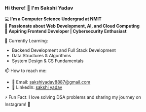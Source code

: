 ### Hi there! 👋 I'm Sakshi Yadav

💻 **I'm a Computer Science Undergrad at NMIT**  
🚀 **Passionate about Web Development, AI, and Cloud Computing**  
🎯 **Aspiring Frontend Developer | Cybersecurity Enthusiast**  

 🌱 Currently Learning:
- Backend Development and Full Stack Development  
- Data Structures & Algorithms  
- System Design & CS Fundamentals  


📫 How to reach me:
- 📧 Email: sakshiyadav8887@gmail.com  
- 💼 LinkedIn: [sakshi yadav](https://www.linkedin.com/in/sakshiyadav15/)  

⚡ Fun Fact:
I love solving DSA problems and sharing my journey on Instagram! 🚀



